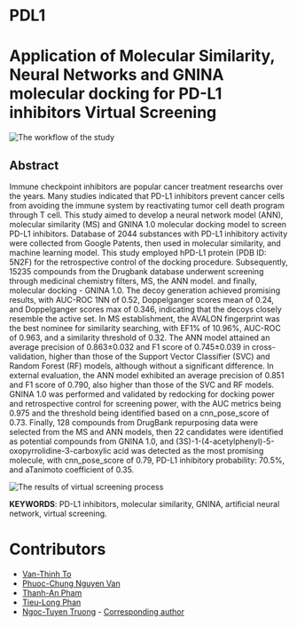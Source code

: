 # PDL1

# **Application of Molecular Similarity, Neural Networks and GNINA molecular docking for PD-L1 inhibitors Virtual Screening**

![The workflow of the study](https://github.com/ThinhUMP/PD1_PDL1/blob/main/Image/Result/Artboard%201.png)

## **Abstract**
Immune checkpoint inhibitors are popular cancer treatment researchs over the years. Many studies indicated that PD-L1 inhibitors prevent cancer cells from avoiding the immune system by reactivating tumor cell death program through T cell. This study aimed to develop a neural network model (ANN), molecular similarity (MS) and GNINA 1.0 molecular docking model to screen PD-L1 inhibitors. Database of 2044 substances with PD-L1 inhibitory activity were collected from Google Patents, then used in molecular similarity, and machine learning model. This study employed hPD-L1 protein (PDB ID: 5N2F) for the retrospective control of the docking procedure. Subsequently, 15235 compounds from the Drugbank database underwent screening through medicinal chemistry filters, MS, the ANN model. and finally, molecular docking - GNINA 1.0. The decoy generation achieved promising results, with AUC-ROC 1NN of 0.52, Doppelganger scores mean of 0.24, and Doppelganger scores max of 0.346, indicating that the decoys closely resemble the active set. In MS establishment, the AVALON fingerprint was the best nominee for similarity searching, with EF1% of 10.96%, AUC-ROC of 0.963, and a similarity threshold of 0.32. The ANN model attained an average precision of 0.863±0.032 and F1 score of 0.745±0.039 in cross-validation, higher than those of the Support Vector Classifier (SVC) and Random Forest (RF) models, although without a significant difference. In external evaluation, the ANN model exhibited an average precision of 0.851 and F1 score of 0.790, also higher than those of the SVC and RF models. GNINA 1.0 was performed and validated by redocking for docking power and retrospective control for screening power, with the AUC metrics being 0.975 and the threshold being identified based on a cnn_pose_score of 0.73. Finally, 128 compounds from DrugBank repurposing data were selected from the MS and ANN models, then 22 candidates were identified as potential compounds from GNINA 1.0, and (3S)-1-(4-acetylphenyl)-5-oxopyrrolidine-3-carboxylic acid was detected as the most promising molecule, with cnn_pose_score of 0.79, PD-L1 inhibitory probability: 70.5%, and aTanimoto coefficient of 0.35.

![The results of virtual screening process](https://github.com/ThinhUMP/PD1_PDL1/blob/main/Image/Result/Virtual%20screening%20results.png)

**KEYWORDS**: PD-L1 inhibitors, molecular similarity, GNINA, artificial neural network, virtual screening.

# Contributors
- [Van-Thinh To](https://thinhump.github.io/)
- [Phuoc-Chung Nguyen Van](https://www.facebook.com/chung.nguyenvanphuoc.9)
- [Thanh-An Pham](https://thanh-an-pham.github.io/)
- [Tieu-Long Phan](https://tieulongphan.github.io/)
- [Ngoc-Tuyen Truong](https://scholar.google.com/citations?hl=vi&user=qx3eMsIAAAAJ) - [Corresponding author](mailto:truongtuyen@ump.edu.vn)
